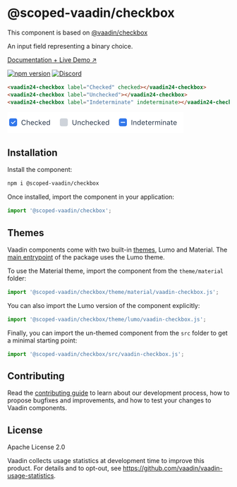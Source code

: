 # @scoped-vaadin/checkbox

This component is based on [@vaadin/checkbox](https://www.npmjs.com/package/@vaadin/checkbox)

An input field representing a binary choice.

[Documentation + Live Demo ↗](https://vaadin.com/docs/latest/components/checkbox)

[![npm version](https://badgen.net/npm/v/@scoped-vaadin/checkbox)](https://www.npmjs.com/package/@scoped-vaadin/checkbox)
[![Discord](https://img.shields.io/discord/732335336448852018?label=discord)](https://discord.gg/PHmkCKC)

```html
<vaadin24-checkbox label="Checked" checked></vaadin24-checkbox>
<vaadin24-checkbox label="Unchecked"></vaadin24-checkbox>
<vaadin24-checkbox label="Indeterminate" indeterminate></vaadin24-checkbox>
```

[<img src="https://raw.githubusercontent.com/vaadin/web-components/main/packages/checkbox/screenshot.png" width="400" alt="Screenshot of vaadin-checkbox">](https://vaadin.com/docs/latest/components/checkbox)

## Installation

Install the component:

```sh
npm i @scoped-vaadin/checkbox
```

Once installed, import the component in your application:

```js
import '@scoped-vaadin/checkbox';
```

## Themes

Vaadin components come with two built-in [themes](https://vaadin.com/docs/latest/styling), Lumo and Material.
The [main entrypoint](https://github.com/vaadin/web-components/blob/main/packages/checkbox/vaadin-checkbox.js) of the package uses the Lumo theme.

To use the Material theme, import the component from the `theme/material` folder:

```js
import '@scoped-vaadin/checkbox/theme/material/vaadin-checkbox.js';
```

You can also import the Lumo version of the component explicitly:

```js
import '@scoped-vaadin/checkbox/theme/lumo/vaadin-checkbox.js';
```

Finally, you can import the un-themed component from the `src` folder to get a minimal starting point:

```js
import '@scoped-vaadin/checkbox/src/vaadin-checkbox.js';
```

## Contributing

Read the [contributing guide](https://vaadin.com/docs/latest/contributing/overview) to learn about our development process, how to propose bugfixes and improvements, and how to test your changes to Vaadin components.

## License

Apache License 2.0

Vaadin collects usage statistics at development time to improve this product.
For details and to opt-out, see https://github.com/vaadin/vaadin-usage-statistics.
